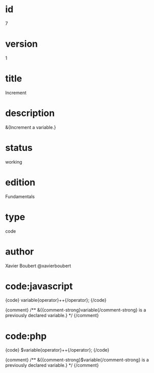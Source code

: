 # id

7

# version

1

# title

Increment

# description

&{Increment a variable.}

# status

working

# edition

Fundamentals

# type

code

# author

Xavier Boubert @xavierboubert

# code:javascript

{code}
variable{operator}++{/operator};
{/code}

{comment}
/**
&{{comment-strong}variable{/comment-strong} is a previously declared variable.}
*/
{/comment}

# code:php

{code}
$variable{operator}++{/operator};
{/code}

{comment}
/**
&{{comment-strong}$variable{/comment-strong} is a previously declared variable.}
*/
{/comment}